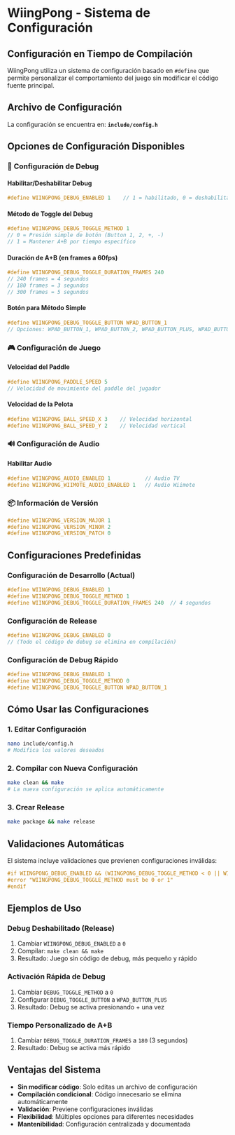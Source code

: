 # WiingPong - Sistema de Configuración

## Configuración en Tiempo de Compilación

WiingPong utiliza un sistema de configuración basado en `#define` que permite personalizar el comportamiento del juego sin modificar el código fuente principal.

## Archivo de Configuración

La configuración se encuentra en: **`include/config.h`**

## Opciones de Configuración Disponibles

### 🔧 **Configuración de Debug**

#### Habilitar/Deshabilitar Debug
```c
#define WIINGPONG_DEBUG_ENABLED 1    // 1 = habilitado, 0 = deshabilitado
```

#### Método de Toggle del Debug
```c
#define WIINGPONG_DEBUG_TOGGLE_METHOD 1
// 0 = Presión simple de botón (Button 1, 2, +, -)
// 1 = Mantener A+B por tiempo específico
```

#### Duración de A+B (en frames a 60fps)
```c
#define WIINGPONG_DEBUG_TOGGLE_DURATION_FRAMES 240
// 240 frames = 4 segundos
// 180 frames = 3 segundos  
// 300 frames = 5 segundos
```

#### Botón para Método Simple
```c
#define WIINGPONG_DEBUG_TOGGLE_BUTTON WPAD_BUTTON_1
// Opciones: WPAD_BUTTON_1, WPAD_BUTTON_2, WPAD_BUTTON_PLUS, WPAD_BUTTON_MINUS
```

### 🎮 **Configuración de Juego**

#### Velocidad del Paddle
```c
#define WIINGPONG_PADDLE_SPEED 5
// Velocidad de movimiento del paddle del jugador
```

#### Velocidad de la Pelota
```c
#define WIINGPONG_BALL_SPEED_X 3    // Velocidad horizontal
#define WIINGPONG_BALL_SPEED_Y 2    // Velocidad vertical
```

### 🔊 **Configuración de Audio**

#### Habilitar Audio
```c
#define WIINGPONG_AUDIO_ENABLED 1           // Audio TV
#define WIINGPONG_WIIMOTE_AUDIO_ENABLED 1   // Audio Wiimote
```

### 📦 **Información de Versión**

```c
#define WIINGPONG_VERSION_MAJOR 1
#define WIINGPONG_VERSION_MINOR 2
#define WIINGPONG_VERSION_PATCH 0
```

## Configuraciones Predefinidas

### Configuración de Desarrollo (Actual)
```c
#define WIINGPONG_DEBUG_ENABLED 1
#define WIINGPONG_DEBUG_TOGGLE_METHOD 1
#define WIINGPONG_DEBUG_TOGGLE_DURATION_FRAMES 240  // 4 segundos
```

### Configuración de Release
```c
#define WIINGPONG_DEBUG_ENABLED 0
// (Todo el código de debug se elimina en compilación)
```

### Configuración de Debug Rápido
```c
#define WIINGPONG_DEBUG_ENABLED 1
#define WIINGPONG_DEBUG_TOGGLE_METHOD 0
#define WIINGPONG_DEBUG_TOGGLE_BUTTON WPAD_BUTTON_1
```

## Cómo Usar las Configuraciones

### 1. **Editar Configuración**
```bash
nano include/config.h
# Modifica los valores deseados
```

### 2. **Compilar con Nueva Configuración**
```bash
make clean && make
# La nueva configuración se aplica automáticamente
```

### 3. **Crear Release**
```bash
make package && make release
```

## Validaciones Automáticas

El sistema incluye validaciones que previenen configuraciones inválidas:

```c
#if WIINGPONG_DEBUG_ENABLED && (WIINGPONG_DEBUG_TOGGLE_METHOD < 0 || WIINGPONG_DEBUG_TOGGLE_METHOD > 1)
#error "WIINGPONG_DEBUG_TOGGLE_METHOD must be 0 or 1"
#endif
```

## Ejemplos de Uso

### Debug Deshabilitado (Release)
1. Cambiar `WIINGPONG_DEBUG_ENABLED` a `0`
2. Compilar: `make clean && make`
3. Resultado: Juego sin código de debug, más pequeño y rápido

### Activación Rápida de Debug
1. Cambiar `DEBUG_TOGGLE_METHOD` a `0`
2. Configurar `DEBUG_TOGGLE_BUTTON` a `WPAD_BUTTON_PLUS`
3. Resultado: Debug se activa presionando + una vez

### Tiempo Personalizado de A+B
1. Cambiar `DEBUG_TOGGLE_DURATION_FRAMES` a `180` (3 segundos)
2. Resultado: Debug se activa más rápido

## Ventajas del Sistema

- **Sin modificar código**: Solo editas un archivo de configuración
- **Compilación condicional**: Código innecesario se elimina automáticamente
- **Validación**: Previene configuraciones inválidas
- **Flexibilidad**: Múltiples opciones para diferentes necesidades
- **Mantenibilidad**: Configuración centralizada y documentada
